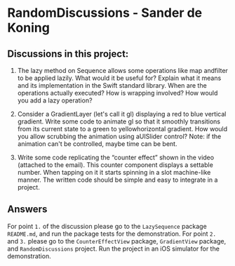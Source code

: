 # RandomDiscussions - Sander de Koning

## Discussions in this project:
1. The ​lazy method on ​Sequence allows some operations like ​map ​and ​filter to be applied lazily. What would it be useful for? Explain what it means and its implementation in the Swift standard library. When are the operations actually executed? How is wrapping involved? How would you add a lazy operation?

2. Consider a ​​GradientLayer (let's call it ​gl​) displaying a red to blue vertical gradient. Write some code to animate ​gl so that it smoothly transitions from its current state to a green to yellow ​horizontal gradient. ​How would you allow scrubbing the animation using a ​UISlider​ control?
Note:​ if the animation can't be controlled, maybe time can be bent.

3. ​Write some code replicating the “counter effect” shown in the video (attached to the email). This counter component displays a settable number. When tapping on it it starts spinning in a slot machine-like manner. The written code should be simple and easy to
integrate in a project.


## Answers
For point `1.` of the discussion please go to the `LazySequence` package `README.md`, and run the package tests for the demonstration.
For point `2.` and `3.` please go to the `CounterEffectView` package, `GradientView`  package, and `RandomDiscussions` project.
Run the project in an iOS simulator for the demonstration.
